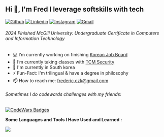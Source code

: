 ## Hi 👋, I'm Fred I leverage softskills with tech

[![Github](https://img.shields.io/badge/-Github-000?style=flat&logo=Github&logoColor=white)](https://github.com//FredericGariepy)
[![Linkedin](https://img.shields.io/badge/-LinkedIn-blue?style=flat&logo=Linkedin&logoColor=white)](https://www.linkedin.com/in/fredisgood/)
[![Instagram](https://img.shields.io/badge/-Instagram-c13584?style=flat&labelColor=c13584&logo=instagram&logoColor=white)](https://www.instagram.com/world2fred/)
[![Gmail](https://img.shields.io/badge/-Gmail-c14438?style=flat&logo=Gmail&logoColor=white)](mailto:frederic.czk@gmail.com)


######   2024 Finished McGill University: Undergraduate Certificate in Computers and Information Technology
- :computer: I’m currently working on finishing [Korean Job Board](https://fredy.ninja)
- :brain: I’m currently taking classes with [TCM Security](https://tcm-sec.com/)
- :round_pushpin: I'm currently in South korea
- :zap: Fun-Fact: I'm trilingual & have a degree in philosophy
- 📫 How to reach me: frederic.czk@gmail.com

<!-- main projects 
<p align="center">
  <a href="https://github.com/project">
    <img align="center" src="https://github-readme-stats.vercel.app/api/pin/?username=onimur&repo=handle-path-oz" />
  </a>
  <a href="https://github.com/project">
    <img align="center" src="https://github-readme-stats.vercel.app/api/pin/?username=onimur&repo=circleci-github-changelog-generator" />
  </a>
</p>
-->

###### Sometimes I do codewards challenges with my friends:
[![CodeWars Badges](https://www.codewars.com/users/fredy_codes/badges/small)](https://www.codewars.com/users/fredy_codes)

**Some Languages and Tools I Have Used and Learned :** 

<p align="start">
  <a href="https://skillicons.dev">
    <img src="https://skillicons.dev/icons?i=python,flask,java,androidstudio,js,bootstrap,html,postman,selenium,git,mysql,sqlite,windows,linux,bash" />
  </a>
</p>


<!-- <p><img src="https://github-readme-stats.vercel.app/api/top-langs?username=fredericgariepy&show_icons=true&locale=en&layout=compact" alt="fredericgariepy" /></p> -->
